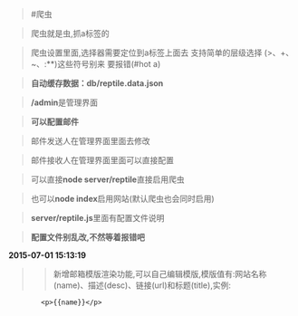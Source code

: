 >#爬虫

>爬虫就是虫,抓a标签的

>爬虫设置里面,选择器需要定位到a标签上面去 支持简单的层级选择 (>、+、~、:**)这些符号别来 要报错(#hot a)

>**自动缓存数据：db/reptile.data.json**

>**/admin**是管理界面

>**可以配置邮件**

>邮件发送人在管理界面里面去修改

>邮件接收人在管理界面里面可以直接配置

>可以直接**node server/reptile**直接启用爬虫

>也可以**node index**启用网站(默认爬虫也会同时启用)

>**server/reptile.js**里面有配置文件说明

>**配置文件别乱改,不然等着报错吧**

**2015-07-01 15:13:19**

>>新增邮箱模版渲染功能,可以自己编辑模版,模版值有:网站名称(name)、描述(desc)、链接(url)和标题(title),实例:

            <p>{{name}}</p>